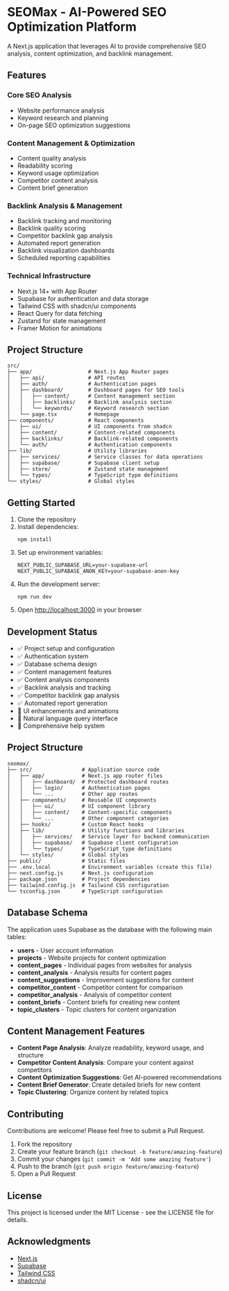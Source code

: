 # SEOMax - AI-Powered SEO Optimization Platform

A Next.js application that leverages AI to provide comprehensive SEO analysis, content optimization, and backlink management.

## Features

### Core SEO Analysis
- Website performance analysis
- Keyword research and planning
- On-page SEO optimization suggestions

### Content Management & Optimization
- Content quality analysis
- Readability scoring
- Keyword usage optimization
- Competitor content analysis
- Content brief generation

### Backlink Analysis & Management
- Backlink tracking and monitoring
- Backlink quality scoring
- Competitor backlink gap analysis
- Automated report generation
- Backlink visualization dashboards
- Scheduled reporting capabilities

### Technical Infrastructure
- Next.js 14+ with App Router
- Supabase for authentication and data storage
- Tailwind CSS with shadcn/ui components
- React Query for data fetching
- Zustand for state management
- Framer Motion for animations

## Project Structure

```
src/
├── app/                  # Next.js App Router pages
│   ├── api/              # API routes
│   ├── auth/             # Authentication pages
│   ├── dashboard/        # Dashboard pages for SEO tools
│   │   ├── content/      # Content management section
│   │   ├── backlinks/    # Backlink analysis section
│   │   └── keywords/     # Keyword research section
│   └── page.tsx          # Homepage
├── components/           # React components
│   ├── ui/               # UI components from shadcn
│   ├── content/          # Content-related components
│   ├── backlinks/        # Backlink-related components
│   └── auth/             # Authentication components
├── lib/                  # Utility libraries
│   ├── services/         # Service classes for data operations
│   ├── supabase/         # Supabase client setup
│   ├── store/            # Zustand state management
│   └── types/            # TypeScript type definitions
└── styles/               # Global styles
```

## Getting Started

1. Clone the repository
2. Install dependencies:
   ```
   npm install
   ```
3. Set up environment variables:
   ```
   NEXT_PUBLIC_SUPABASE_URL=your-supabase-url
   NEXT_PUBLIC_SUPABASE_ANON_KEY=your-supabase-anon-key
   ```
4. Run the development server:
   ```
   npm run dev
   ```
5. Open [http://localhost:3000](http://localhost:3000) in your browser

## Development Status

- ✅ Project setup and configuration
- ✅ Authentication system
- ✅ Database schema design
- ✅ Content management features
- ✅ Content analysis components
- ✅ Backlink analysis and tracking
- ✅ Competitor backlink gap analysis
- ✅ Automated report generation
- 🔄 UI enhancements and animations
- 🔄 Natural language query interface
- 🔄 Comprehensive help system

## Project Structure

```
seomax/
├── src/                # Application source code
│   ├── app/            # Next.js app router files
│   │   ├── dashboard/  # Protected dashboard routes
│   │   ├── login/      # Authentication pages
│   │   └── ...         # Other app routes
│   ├── components/     # Reusable UI components
│   │   ├── ui/         # UI component library
│   │   ├── content/    # Content-specific components
│   │   └── ...         # Other component categories
│   ├── hooks/          # Custom React hooks
│   ├── lib/            # Utility functions and libraries
│   │   ├── services/   # Service layer for backend communication
│   │   ├── supabase/   # Supabase client configuration
│   │   └── types/      # TypeScript type definitions
│   └── styles/         # Global styles
├── public/             # Static files
├── .env.local          # Environment variables (create this file)
├── next.config.js      # Next.js configuration
├── package.json        # Project dependencies
├── tailwind.config.js  # Tailwind CSS configuration
└── tsconfig.json       # TypeScript configuration
```

## Database Schema

The application uses Supabase as the database with the following main tables:

- **users** - User account information
- **projects** - Website projects for content optimization
- **content_pages** - Individual pages from websites for analysis
- **content_analysis** - Analysis results for content pages
- **content_suggestions** - Improvement suggestions for content
- **competitor_content** - Competitor content for comparison
- **competitor_analysis** - Analysis of competitor content
- **content_briefs** - Content briefs for creating new content
- **topic_clusters** - Topic clusters for content organization

## Content Management Features

- **Content Page Analysis**: Analyze readability, keyword usage, and structure
- **Competitor Content Analysis**: Compare your content against competitors
- **Content Optimization Suggestions**: Get AI-powered recommendations
- **Content Brief Generator**: Create detailed briefs for new content
- **Topic Clustering**: Organize content by related topics

## Contributing

Contributions are welcome! Please feel free to submit a Pull Request.

1. Fork the repository
2. Create your feature branch (`git checkout -b feature/amazing-feature`)
3. Commit your changes (`git commit -m 'Add some amazing feature'`)
4. Push to the branch (`git push origin feature/amazing-feature`)
5. Open a Pull Request

## License

This project is licensed under the MIT License - see the LICENSE file for details.

## Acknowledgments

- [Next.js](https://nextjs.org/)
- [Supabase](https://supabase.io/)
- [Tailwind CSS](https://tailwindcss.com/)
- [shadcn/ui](https://ui.shadcn.com/)
